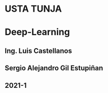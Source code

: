 
# USTA TUNJA

# Deep-Learning
## Ing. Luis Castellanos

## Sergio Alejandro Gil Estupiñan
## 2021-1


